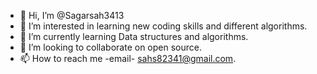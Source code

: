 - 👋 Hi, I’m @Sagarsah3413
- 👀 I’m interested in learning new coding skills and different algorithms.
- 🌱 I’m currently learning Data structures and algorithms.
- 💞️ I’m looking to collaborate on open source.
- 📫 How to reach me -email- sahs82341@gmail.com.

<!---
Sagarsah3413/Sagarsah3413 is a ✨ special ✨ repository because its `README.md` (this file) appears on your GitHub profile.
You can click the Preview link to take a look at your changes.
--->
